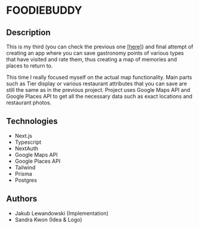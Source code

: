 # FOODIEBUDDY

## Description

This is my third (you can check the previous one [[here]](https://github.com/j-lewandowski/foodiebuddy2.0)) and final attempt of creating an app where you can save gastronomy points of various types that have visited and rate them, thus creating a map of memories and places to return to.

This time I really focused myself on the actual map functionality. Main parts such as Tier display or various restaurant attributes that you can save are still the same as in the previous project.
Project uses Google Maps API and Google Places API to get all the necessary data such as exact locations and restaurant photos.

## Technologies

- Next.js
- Typescript
- NextAuth
- Google Maps API
- Google Places API
- Tailwind
- Prisma
- Postgres

## Authors

- Jakub Lewandowski (Implementation)
- Sandra Kwon (Idea & Logo)
